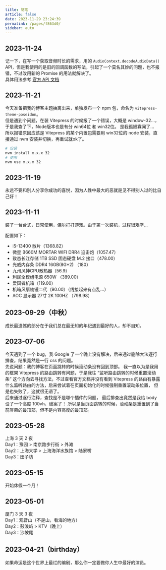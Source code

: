 ```yaml
---
title: 随笔
article: false
date: 2023-11-29 23:24:39
permalink: /pages/f863d0/
sidebar: auto
---
```


## 2023-11-24

记一下，在写一个获取音频时长的需求，用的 `AudioContext.decodeAudioData()` API，但是我使用的是旧的回调函数的写法，引起了一个莫名其妙的问题，也不报错，不过改用新的 Promise 的用法就解决了。  
具体用法参考 [官方 API 文档](https://developer.mozilla.org/zh-CN/docs/Web/API/BaseAudioContext/decodeAudioData)

## 2023-11-21

今天准备把我的博客主题抽离出来，单独发布一个 npm 包，命名为 `vitepress-theme-poseidon`。  
但是遇到个问题，在装 Vitepress 的时候报了一个错误，大概是 window-32...，于是我查了下，Node版本也是有分 win64位 和 win32位。
是我孤陋寡闻了...  
所以报错原因应该是 Vitepress 的某个内置包需要用 win32位的 node 安装，直接通过 nvm 安装并切换，再重试就ok了。
```bash
# 安装
nvm install x.x.x 32
# 使用
nvm use x.x.x 32
```

## 2023-11-19

永远不要和别人分享你成功的喜悦，因为人性中最大的恶就是见不得别人过的比自己好！

## 2023-11-11

装了一台台式，日常使用，偶尔打打游戏。由于第一次装机，过程很艰辛...

配置如下：
- i5-13400 散片（1368.82）
- 微星 B660M MORTAR WIFI DRR4 迫击炮（1057.47）
- 致态长江存储 1TB SSD 固态硬盘 M.2 接口（478.00）
- 光威内存条 DDR4 16GB(8G*2) （180）
- 九州风神CPU散热器（56.9）
- 利民全模组电源 650W （389.00）
- 爱国者机箱（119.00）
- 机箱风扇棱镜二代（90.00）（线接起来有点乱...）
- AOC 显示器 27寸 2K 100HZ （798.98）

## 2023-09-29（中秋）

成长最遗憾的部分在于我们总在最无知的年纪遇到最好的人，却不自知。

## 2023-07-06

今天遇到了一个 bug，我 Google 了一个晚上没有解决，后来通过删除大法逐行排查，结果竟然是一行 css 的问题。  
先说问题：我的博客在页面跳转的时候滚动条没有回到顶部。
我一直以为是我用的框架 Vitepress 的路由跳转有问题，于是我往 “监听路由跳转的时候重置滚动条”
这个方向去寻找方法，不过查看官方文档并没有看到 Vitepress 的路由有暴露什么监听路由的方法，后来尝试着在页面初始化的时候强制重置滚动条位置，
但是也失败了，这就很无语了。  
后来通过逐行注释，查找是不是哪个插件的问题，
最后排查出竟然是我给 body 设了一个高度 100vh，破案了！
所以是当页面跳转的时候，滚动条是重置到了当前屏幕的最顶部，但不是内容高度的最顶部。

## 2023-05-28

上海 3 天 2 夜  
Day1：豫园 > 南京路步行街 > 外滩  
Day2：上海大学 > 上海海洋水族馆 > 陆家嘴  
Day3：田子坊

## 2023-05-15

开始休假一个月！

## 2023-05-01

厦门 3 天 3 夜  
Day1：观音山（不是山，看海的地方）  
Day2：鼓浪屿 > KTV（晚上）  
Day3：沙坡尾

## 2023-04-21（birthday）

如果命运是这个世界上最烂的编剧，那么你一定要做你人生中最好的演员。